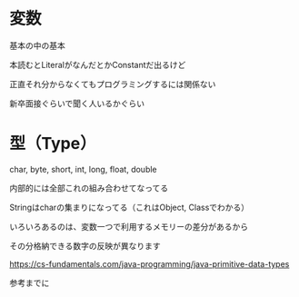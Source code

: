# 変数
基本の中の基本

本読むとLiteralがなんだとかConstantだ出るけど

正直それ分からなくてもプログラミングするには関係ない

新卒面接ぐらいで聞く人いるかぐらい

# 型（Type）
char, byte, short, int, long, float, double

内部的には全部これの組み合わせてなってる

Stringはcharの集まりになってる（これはObject, Classでわかる）

いろいろあるのは、変数一つで利用するメモリーの差分があるから

その分格納できる数字の反映が異なります

https://cs-fundamentals.com/java-programming/java-primitive-data-types

参考までに
